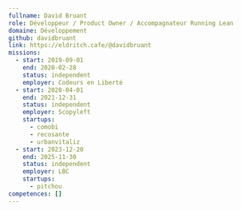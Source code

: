 ```yaml
---
fullname: David Bruant
role: Développeur / Product Owner / Accompagnateur Running Lean
domaine: Développement
github: davidbruant
link: https://eldritch.cafe/@davidbruant
missions:
  - start: 2019-09-01
    end: 2020-02-28
    status: independent
    employer: Codeurs en Liberté
  - start: 2020-04-01
    end: 2021-12-31
    status: independent
    employer: Scopyleft
    startups:
      - comobi
      - recosante
      - urbanvitaliz
  - start: 2023-12-20
    end: 2025-11-30
    status: independent
    employer: LBC
    startups:
      - pitchou
competences: []
---
```

